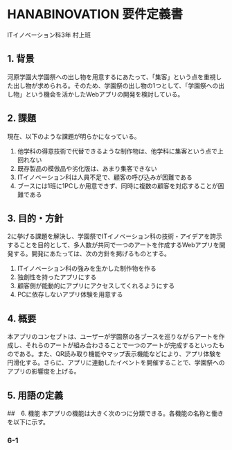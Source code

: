 # HANABINOVATION 要件定義書
ITイノベーション科3年 村上班
## 1. 背景
河原学園大学園祭への出し物を用意するにあたって、「集客」という点を重視した出し物が求められる。そのため、学園祭の出し物の1つとして、「学園祭への出し物」という機会を活かしたWebアプリの開発を検討している。

## 2. 課題
現在、以下のような課題が明らかになっている。
1. 他学科の得意技術で代替できるような制作物は、他学科に集客という点で上回れない
2. 既存製品の模倣品や劣化版は、あまり集客できない
3. ITイノベーション科は人員不足で、顧客の呼び込みが困難である
4. ブースには1班に1PCしか用意できず、同時に複数の顧客を対応することが困難である

## 3. 目的・方針
2に挙げる課題を解決し、学園祭でITイノベーション科の技術・アイデアを誇示することを目的として、多人数が共同で一つのアートを作成するWebアプリを開発する。開発にあたっては、次の方針を掲げるものとする。

1. ITイノベーション科の強みを生かした制作物を作る
2. 独創性を持ったアプリにする
3. 顧客側が能動的にアプリにアクセスしてくれるようにする
4. PCに依存しないアプリ体験を用意する

## 4. 概要
本アプリのコンセプトは、ユーザーが学園祭の各ブースを巡りながらアートを作成し、それらのアートが組み合わさることで一つのアートが完成するといったものである。また、QR読み取り機能やマップ表示機能などにより、アプリ体験を円滑化する。さらに、アプリに連動したイベントを開催することで、学園祭へのアプリの影響度を上げる。

## 5. 用語の定義

##　6. 機能
本アプリの機能は大きく次のつに分類できる。各機能の名称と働きを以下に示す。
### 6-1 
